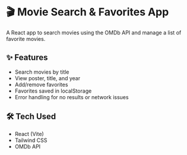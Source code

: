 # 🎬 Movie Search & Favorites App

A React app to search movies using the OMDb API and manage a list of favorite movies.

## ✨ Features

- Search movies by title
- View poster, title, and year
- Add/remove favorites
- Favorites saved in localStorage
- Error handling for no results or network issues

## 🛠 Tech Used

- React (Vite)
- Tailwind CSS
- OMDb API